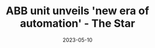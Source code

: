 ---
category:
- .nan
date: 2023-05-10
keyword_suggestion: low code no code digital transformation
post_inspiration: https://www.thestar.com.my/business/business-news/2022/12/05/abb-unit-unveils-new-era-of-automation
silot_terms: digital automation
title: ABB unit unveils 'new era of <b>automation</b>' - The Star
---